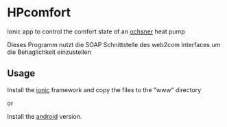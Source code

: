 # HPcomfort
Ionic app to control the comfort state of an [ochsner] heat pump

Dieses Programm nutzt die SOAP Schnittstelle des web2com Interfaces um die Behaglichkeit einzustellen

## Usage

Install the [ionic] framework and copy the files to the "www" directory

or

Install the [android] version.



[ionic]: http://ionicframework.com
[pouchdb]: http://pouchdb.com
[ochsner]: http://www.ochsner.com
[android]: https://play.google.com/store/apps/details?id=com.hackl.HPcomfort

